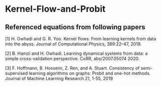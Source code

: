 # Kernel-Flow-and-Probit

## Referenced equations from following papers

[1] H. Owhadi and G. R. Yoo. Kernel flows: From learning kernels from data into the abyss. Journal of Computational Physics, 389:22–47, 2019.

[2] B. Hamzi and H. Owhadi. Learning dynamical systems from data: a simple cross-validation perspective. CoRR, abs/2007.05074 2020.

[3] F. Hoffmann, B. Hosseini, Z. Ren, and A. Stuart. Consistency of semi-supervised learning algorithms on graphs: Probit and one-hot methods. Journal of Machine Learning Research 21, 1-55, 2019
